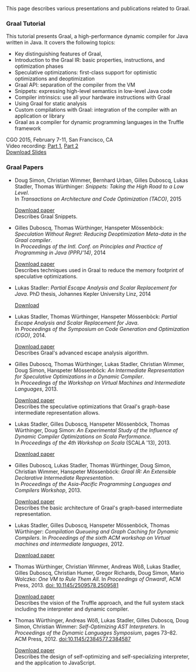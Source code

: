 This page describes various presentations and publications related to Graal.

### Graal Tutorial

This tutorial presents Graal, a high-performance dynamic compiler for Java written in Java. It covers the following topics:

*   Key distinguishing features of Graal,
*   Introduction to the Graal IR: basic properties, instructions, and optimization phases
*   Speculative optimizations: first-class support for optimistic optimizations and deoptimization
*   Graal API: separation of the compiler from the VM
*   Snippets: expressing high-level semantics in low-level Java code
*   Compiler intrinsics: use all your hardware instructions with Graal
*   Using Graal for static analysis
*   Custom compilations with Graal: integration of the compiler with an application or library
*   Graal as a compiler for dynamic programming languages in the Truffle framework

CGO 2015, February 7-11, San Francisco, CA<br>
Video recording: [Part 1](https://youtu.be/Af9T9kFk1lM), [Part 2](https://youtu.be/WyU7KctlhzE)<br>
[Download Slides](http://lafo.ssw.uni-linz.ac.at/papers/2015_CGO_Graal.pdf)

### Graal Papers
* 	Doug Simon, Christian Wimmer, Bernhard Urban, Gilles Duboscq, Lukas Stadler, Thomas Würthinger:
  	_Snippets: Taking the High Road to a Low Level_.<br>
    In _Transactions on Architecture and Code Optimization (TACO)_, 2015

    [Download paper](http://dx.doi.org/10.1145/2764907)<br>
    Describes Graal Snippets.

*   Gilles Duboscq, Thomas Würthinger, Hanspeter Mössenböck: _Speculation Without Regret: Reducing Deoptimization Meta-data in the Graal compiler_.<br>
In _Proceedings of the Intl. Conf. on Principles and Practice of Programming in Java (PPPJ'14)_, 2014

    [Download paper](http://ssw.jku.at/General/Staff/GD/PPPJ-2014-duboscq-29.pdf)<br>
    Describes techniques used in Graal to reduce the memory footprint of speculative optimizations.

*   Lukas Stadler: _Partial Escape Analysis and Scalar Replacement for Java_. PhD thesis, Johannes Kepler University Linz, 2014

    [Download](http://ssw.jku.at/Research/Papers/Stadler14PhD/Thesis_Stadler_14.pdf)

*   Lukas Stadler, Thomas Würthinger, Hanspeter Mössenböck: _Partial Escape Analysis and Scalar Replacement for Java_.<br>
    In _Proceedings of the Symposium on Code Generation and Optimization (CGO)_, 2014.

    [Download paper](http://ssw.jku.at/Research/Papers/Stadler14/Stadler2014-CGO-PEA.pdf)<br>
    Describes Graal's advanced escape analysis algorithm.

*   Gilles Duboscq, Thomas Würthinger, Lukas Stadler, Christian Wimmer, Doug Simon, Hanspeter Mössenböck: _An Intermediate Representation for Speculative Optimizations in a Dynamic Compiler_.<br>
    In _Proceedings of the Workshop on Virtual Machines and Intermediate Languages_, 2013.

    [Download paper](http://lafo.ssw.uni-linz.ac.at/papers/2013_VMIL_GraalIR.pdf)<br>
    Describes the speculative optimizations that Graal's graph-base intermediate representation allows.

*   Lukas Stadler, Gilles Duboscq, Hanspeter Mössenböck, Thomas Würthinger, Doug Simon: _An Experimental Study of the Influence of Dynamic Compiler Optimizations on Scala Performance_.<br>
    In _Proceedings of the 4th Workshop on Scala_ (SCALA '13), 2013.

    [Download paper](http://lampwww.epfl.ch/~hmiller/scala2013/resources/pdfs/paper9.pdf)


*   Gilles Duboscq, Lukas Stadler, Thomas Würthinger, Doug Simon, Christian Wimmer, Hanspeter Mössenböck: _Graal IR: An Extensible Declarative Intermediate Representation_.<br>
    In _Proceedings of the Asia-Pacific Programming Languages and Compilers Workshop_, 2013.

    [Download paper](http://lafo.ssw.uni-linz.ac.at/papers/2013_APPLC_GraalIR.pdf)<br>
    Describes the basic architecture of Graal's graph-based intermediate representation.

*   Lukas Stadler, Gilles Duboscq, Hanspeter Mössenböck, Thomas Würthinger: _Compilation Queueing and Graph Caching for Dynamic Compilers_. In _Proceedings of the sixth ACM workshop on Virtual machines and intermediate languages_, 2012.

    [Download paper](http://lafo.ssw.uni-linz.ac.at/papers/2012_VMIL_Graal.pdf)

*   Thomas Würthinger, Christian Wimmer, Andreas Wöß, Lukas Stadler, Gilles Duboscq, Christian Humer, Gregor Richards, Doug Simon, Mario Wolczko: _One VM to Rule Them All_. In _Proceedings of Onward!_, ACM Press, 2013. [doi: 10.1145/2509578.2509581](http://dx.doi.org/10.1145/2509578.2509581)

    [Download paper](http://lafo.ssw.uni-linz.ac.at/papers/2013_Onward_OneVMToRuleThemAll.pdf)<br>
    Describes the vision of the Truffle approach, and the full system stack including the interpreter and dynamic compiler.

*   Thomas Würthinger, Andreas Wöß, Lukas Stadler, Gilles Duboscq, Doug Simon, Christian Wimmer: _Self-Optimizing AST Interpreters_. In _Proceedings of the Dynamic Languages Symposium_, pages 73–82\. ACM Press, 2012\. [doi:10.1145/2384577.2384587](http://dx.doi.org/10.1145/2384577.2384587)

    [Download paper](http://lafo.ssw.uni-linz.ac.at/papers/2012_DLS_SelfOptimizingASTInterpreters.pdf)<br>
    Describes the design of self-optimizing and self-specializing interpreter, and the application to JavaScript.
